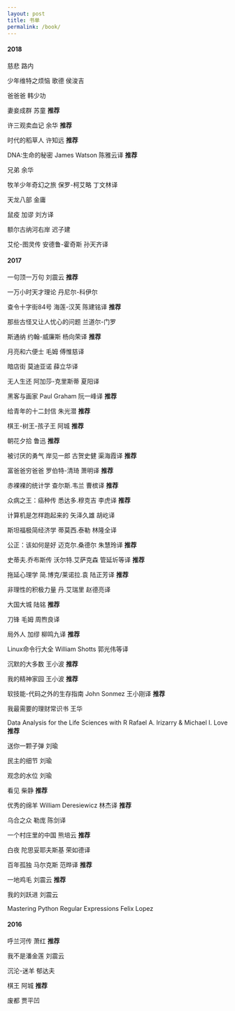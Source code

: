 ```yaml
---
layout: post
title: 书单
permalink: /book/
---
```


#### 2018

慈悲  路内

少年维特之烦恼  歌德  侯浚吉

爸爸爸  韩少功

妻妾成群  苏童  **推荐**

许三观卖血记  余华  **推荐**

时代的稻草人  许知远  **推荐**

DNA:生命的秘密  James Watson  陈雅云译  **推荐**

兄弟  余华

牧羊少年奇幻之旅  保罗-柯艾略  丁文林译

天龙八部  金庸

鼠疫  加谬  刘方译

额尔古纳河右岸  迟子建

艾伦-图灵传  安德鲁-霍奇斯  孙天齐译

#### 2017

一句顶一万句  刘震云  **推荐**

一万小时天才理论  丹尼尔-科伊尔

查令十字街84号  海莲-汉芙  陈建铭译  **推荐**

那些古怪又让人忧心的问题  兰道尔-门罗

斯通纳  约翰-威廉斯  杨向荣译  **推荐**

月亮和六便士  毛姆  傅惟慈译

暗店街  莫迪亚诺  薛立华译

无人生还  阿加莎-克里斯蒂  夏阳译

黑客与画家  Paul Graham  阮一峰译  **推荐**

给青年的十二封信  朱光潜  **推荐**

棋王-树王-孩子王  阿城  **推荐**

朝花夕拾  鲁迅  **推荐**

被讨厌的勇气  岸见一郎 古贺史健  渠海霞译  **推荐**

富爸爸穷爸爸  罗伯特-清琦  萧明译  **推荐**

赤裸裸的统计学  查尔斯.韦兰  曹槟译  **推荐**

众病之王：癌种传  悉达多.穆克吉  李虎译  **推荐**

计算机是怎样跑起来的  矢泽久雄  胡屹译

斯坦福极简经济学  蒂莫西.泰勒  林隆全译

公正：该如何是好  迈克尔.桑德尔  朱慧玲译  **推荐**

史蒂夫.乔布斯传  沃尔特.艾萨克森  管延圻等译  **推荐**

拖延心理学  简.博克/莱诺拉.袁  陆正芳译  **推荐**

非理性的积极力量  丹.艾瑞里  赵德亮译

大国大城  陆铭  **推荐** 

刀锋  毛姆  周煦良译

局外人  加缪  柳鸣九译  **推荐**

Linux命令行大全  William Shotts  郭光伟等译

沉默的大多数  王小波  **推荐**

我的精神家园  王小波  **推荐**

软技能-代码之外的生存指南  John Sonmez  王小刚译  **推荐**

我最需要的理财常识书 王华

Data Analysis for the Life Sciences with R  Rafael A. Irizarry & Michael I. Love  **推荐**

送你一颗子弹  刘瑜

民主的细节  刘瑜

观念的水位  刘瑜

看见  柴静  **推荐**

优秀的绵羊  William Deresiewicz 林杰译  **推荐**

乌合之众  勒庞  陈剑译

一个村庄里的中国  熊培云  **推荐**

白夜  陀思妥耶夫斯基  荣如德译

百年孤独  马尔克斯  范晔译  **推荐**

一地鸡毛  刘震云  **推荐**

我的刘跃进  刘震云

Mastering Python Regular Expressions  Felix Lopez

#### 2016

呼兰河传  萧红  **推荐**

我不是潘金莲  刘震云

沉沦-迷羊  郁达夫

棋王  阿城  **推荐**

废都  贾平凹




